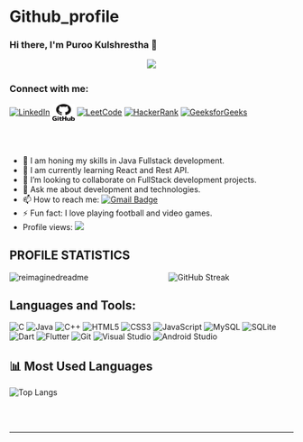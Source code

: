 <!--## Hi there 👋 -->

<!--
**purookulsh13/purookulsh13** is a ✨ _special_ ✨ repository because its `README.md` (this file) appears on your GitHub profile.

Here are some ideas to get you started:

- 🔭 I’m currently working on ...
- 🌱 I’m currently learning ...
- 👯 I’m looking to collaborate on ...
- 🤔 I’m looking for help with ...
- 💬 Ask me about ...
- 📫 How to reach me: ...
- 😄 Pronouns: ...
- ⚡ Fun fact: ...
-->
# Github_profile
### Hi there, I'm Puroo Kulshrestha 👋 
<p align="center">
  <img src="https://encrypted-tbn0.gstatic.com/images?q=tbn:ANd9GcQ3ssjpTj_PtGoApUATjC0E8IyDjnJrOu1qvQ&s" style="width:50%;">
</p>
<h3 align="left">Connect with me:</h3>
<p align="left">
  <a href="https://www.linkedin.com/in/purookulsh/" target="_blank"><img align="center" src="https://raw.githubusercontent.com/rahuldkjain/github-profile-readme-generator/master/src/images/icons/Social/linked-in-alt.svg" alt="LinkedIn" height="30" width="40" /></a>
  <a href="https://github.com/purookulsh13" target="_blank"><img align="center" src="https://raw.githubusercontent.com/devicons/devicon/master/icons/github/github-original-wordmark.svg" alt="GitHub" height="30" width="40" /></a>
  <a href="https://leetcode.com/u/purookulshrestha012/" target="_blank"><img align="center" src="https://raw.githubusercontent.com/rahuldkjain/github-profile-readme-generator/master/src/images/icons/Social/leet-code.svg" alt="LeetCode" height="30" width="40" /></a>
  <a href="https://www.hackerrank.com/profile/_201500535" target="_blank"><img align="center" src="https://raw.githubusercontent.com/rahuldkjain/github-profile-readme-generator/master/src/images/icons/Social/hackerrank.svg" alt="HackerRank" height="30" width="40" /></a>
  <a href="https://www.geeksforgeeks.org/user/purookulshrestha012/" target="_blank"><img align="center" src="https://raw.githubusercontent.com/rahuldkjain/github-profile-readme-generator/master/src/images/icons/Social/geeks-for-geeks.svg" alt="GeeksforGeeks" height="30" width="40" /></a>
</p>

<br>
<br>

- 🔭 I am honing my skills in Java Fullstack development.
- 🌱 I am currently learning React and Rest API.
- 👯 I’m looking to collaborate on FullStack development projects.
- 💬 Ask me about  development and technologies.
- 📫 How to reach me: [![Gmail Badge](https://img.shields.io/badge/-Gmail-c14438?style=flat-square&logo=Gmail&logoColor=white&link=mailto:purookulshrestha012@gmail.com)](mailto:purookulshrestha012@gmail.com)
- ⚡ Fun fact: I love playing football and video games.
- Profile views: ![](https://komarev.com/ghpvc/?username=purookulsh13)


## PROFILE STATISTICS

<div style="display: flex; justify-content: space-between;">
    <img src="https://myreadme.vercel.app/api/embed/purookulsh13?panels=userstatistics,toplanguages,commitgraph" alt="reimaginedreadme" style="width: 55%;/>
    <a href="https://git.io/streak-stats">
       <img src="https://streak-stats.demolab.com?user=purookulsh13&theme=dark&hide_longest_streak=true" alt="GitHub Streak" style="width: 44%;"/>
    </a>
</div>



## Languages and Tools:

![C](https://img.shields.io/badge/C-00599C?style=for-the-badge&logo=c&logoColor=white)
![Java](https://img.shields.io/badge/Java-007396?style=for-the-badge&logo=java&logoColor=white)
![C++](https://img.shields.io/badge/C++-00599C?style=for-the-badge&logo=cplusplus&logoColor=white)
![HTML5](https://img.shields.io/badge/HTML5-E34F26?style=for-the-badge&logo=html5&logoColor=white)
![CSS3](https://img.shields.io/badge/CSS3-1572B6?style=for-the-badge&logo=css3&logoColor=white)
![JavaScript](https://img.shields.io/badge/JavaScript-F7DF1E?style=for-the-badge&logo=javascript&logoColor=black)
![MySQL](https://img.shields.io/badge/MySQL-4479A1?style=for-the-badge&logo=mysql&logoColor=white)
![SQLite](https://img.shields.io/badge/SQLite-003B57?style=for-the-badge&logo=sqlite&logoColor=white)
![Dart](https://img.shields.io/badge/Dart-0175C2?style=for-the-badge&logo=dart&logoColor=white)
![Flutter](https://img.shields.io/badge/Flutter-02569B?style=for-the-badge&logo=flutter&logoColor=white)
![Git](https://img.shields.io/badge/Git-F05032?style=for-the-badge&logo=git&logoColor=white)
![Visual Studio](https://img.shields.io/badge/Visual_Studio-5C2D91?style=for-the-badge&logo=visualstudio&logoColor=white)
![Android Studio](https://img.shields.io/badge/Android_Studio-3DDC84?style=for-the-badge&logo=androidstudio&logoColor=white)
<br>
## 📊 Most Used Languages
![Top Langs](https://github-readme-stats.vercel.app/api/top-langs/?username=purookulsh13&layout=compact&theme=onedark)

<br>
<br>







---




